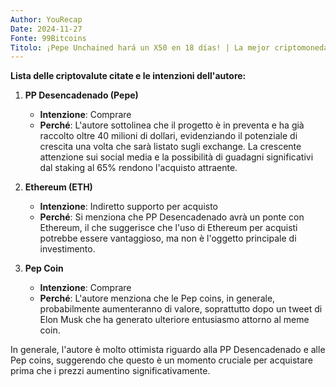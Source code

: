 ```yaml
---
Author: YouRecap
Date: 2024-11-27
Fonte: 99Bitcoins
Titolo: ¡Pepe Unchained hará un X50 en 18 días! | La mejor criptomoneda meme para comprar YA
---
```


**Lista delle criptovalute citate e le intenzioni dell'autore:**

1. **PP Desencadenado (Pepe)**
   - **Intenzione**: Comprare
   - **Perché**: L'autore sottolinea che il progetto è in preventa e ha già raccolto oltre 40 milioni di dollari, evidenziando il potenziale di crescita una volta che sarà listato sugli exchange. La crescente attenzione sui social media e la possibilità di guadagni significativi dal staking al 65% rendono l'acquisto attraente.

2. **Ethereum (ETH)**
   - **Intenzione**: Indiretto supporto per acquisto
   - **Perché**: Si menziona che PP Desencadenado avrà un ponte con Ethereum, il che suggerisce che l'uso di Ethereum per acquisti potrebbe essere vantaggioso, ma non è l'oggetto principale di investimento.

3. **Pep Coin**
   - **Intenzione**: Comprare
   - **Perché**: L'autore menziona che le Pep coins, in generale, probabilmente aumenteranno di valore, soprattutto dopo un tweet di Elon Musk che ha generato ulteriore entusiasmo attorno al meme coin.

In generale, l'autore è molto ottimista riguardo alla PP Desencadenado e alle Pep coins, suggerendo che questo è un momento cruciale per acquistare prima che i prezzi aumentino significativamente.

